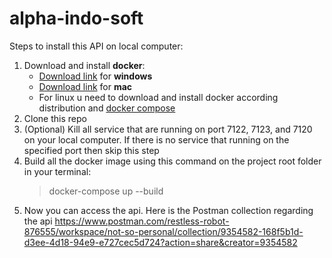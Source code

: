 # alpha-indo-soft


Steps to install this API on local computer:

1. Download and install **docker**:
   - [Download link](https://docs.docker.com/docker-for-windows/install/) for **windows**
   - [Download link](https://docs.docker.com/docker-for-mac/install/) for **mac**
   - For linux u need to download and install docker according distribution and [docker compose](https://docs.docker.com/compose/install/)
2. Clone this repo
3. (Optional) Kill all service that are running on port 7122, 7123, and 7120 on your local computer. If there is no service that running on the specified port then skip this step
4. Build all the docker image using this command on the project root folder in your terminal:
   > docker-compose up --build
5. Now you can access the api. Here is the Postman collection regarding the api https://www.postman.com/restless-robot-876555/workspace/not-so-personal/collection/9354582-168f5b1d-d3ee-4d18-94e9-e727cec5d724?action=share&creator=9354582

